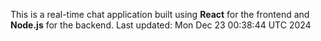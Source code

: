 This is a real-time chat application built using **React** for the frontend and **Node.js** for the backend.
Last updated: Mon Dec 23 00:38:44 UTC 2024
